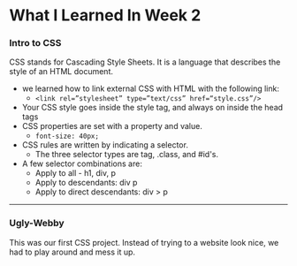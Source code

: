 # What I Learned In Week 2

### Intro to CSS
CSS stands for Cascading Style Sheets. It is a language that describes the style of an HTML document.
* we learned how to link external CSS with HTML with the following link:
  * `<link rel=”stylesheet” type=”text/css” href=“style.css”/>`
* Your CSS style goes inside the style tag, and always on inside the head tags
* CSS properties are set with a property and value.
  * `font-size: 40px;`
* CSS rules are written by indicating a selector.
  * The three selector types are tag, .class, and #id's.
* A few selector combinations are:
  * Apply to all - h1, div, p
  * Apply to descendants: div p
  * Apply to direct descendants: div > p

---
### Ugly-Webby
This was our first CSS project. Instead of trying to a website look nice, we had to play around and mess it up. 

